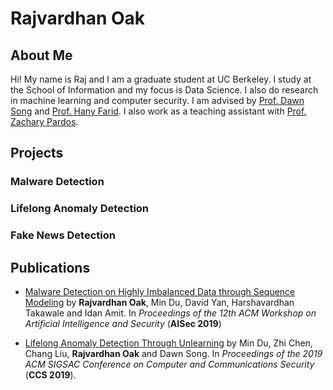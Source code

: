 # Rajvardhan Oak

## About Me
Hi! My name is Raj and I am a graduate student at UC Berkeley. I study at the School of Information and my focus is Data Science. I also do research in machine learning and computer security. I am advised by [Prof. Dawn Song](https://people.eecs.berkeley.edu/~dawnsong/) and [Prof. Hany Farid](https://farid.berkeley.edu/). I also work as a teaching assistant with [Prof. Zachary Pardos](ischool.berkeley.edu/people/zachary-pardos). 


## Projects

### Malware Detection

### Lifelong Anomaly Detection

### Fake News Detection


## Publications

* [Malware Detection on Highly Imbalanced Data through Sequence Modeling](http://delivery.acm.org/10.1145/3360000/3357374/p37-oak.pdf?ip=67.170.239.184&id=3357374&acc=OPENTOC&key=4D4702B0C3E38B35%2E4D4702B0C3E38B35%2E4D4702B0C3E38B35%2E9F04A3A78F7D3B8D&__acm__=1574057799_abad147db8da043aa9798bbe7ffd90fd) by **Rajvardhan Oak**, Min Du, David Yan, Harshavardhan Takawale and Idan Amit.
In *Proceedings of the 12th ACM Workshop on Artificial Intelligence and Security* (**AISec 2019**)

* [Lifelong Anomaly Detection Through Unlearning](http://delivery.acm.org/10.1145/3370000/3363226/p1283-du.pdf?ip=67.170.239.184&id=3363226&acc=OPEN&key=4D4702B0C3E38B35%2E4D4702B0C3E38B35%2E4D4702B0C3E38B35%2E6D218144511F3437&__acm__=1574058032_d9128540fc2f8b9300c0a34c9e703b75#URLTOKEN#) by Min Du, Zhi Chen, Chang Liu, **Rajvardhan Oak** and Dawn Song.
In *Proceedings of the 2019 ACM SIGSAC Conference on Computer and Communications Security* (**CCS 2019**).
